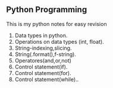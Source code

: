 ## Python Programming
This is my python notes for easy revision
1. Data types in python.
2. Operations on data types (int, float).
3. String-indexing,slicing.
4. String(.format(),f-string).
5. Operatores(and,or,not)
6. Control statement(if).
7. Control statement(for).
8. Control statement(while)..

